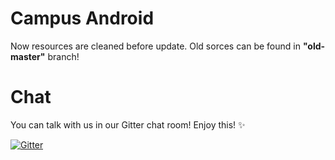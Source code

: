 Campus Android
====

Now resources are cleaned before update. Old sorces can be found in **"old-master"** branch!

Chat
====

You can talk with us in our Gitter chat room! Enjoy this! :sparkles:

[![Gitter](https://badges.gitter.im/Join%20Chat.svg)](https://gitter.im/DOIS/ecampus-client-android?utm_source=badge&utm_medium=badge&utm_campaign=pr-badge&utm_content=badge)

